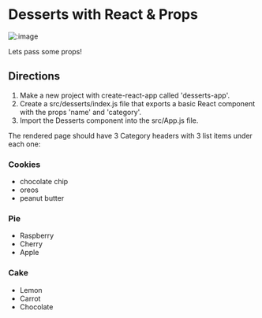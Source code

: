 # Desserts with React & Props
![:image](https://media.giphy.com/media/szluU4BRyID4c/giphy.gif)

Lets pass some props!

## Directions

1. Make a new project with create-react-app called 'desserts-app'.
2. Create a src/desserts/index.js file that exports a basic React component with the props 'name' and 'category'.
3. Import the Desserts component into the src/App.js file.

The rendered page should have 3 Category headers with 3 list items under each one:
 
  ### Cookies
  * chocolate chip
  * oreos
  * peanut butter
  
  ### Pie
  * Raspberry
  * Cherry
  * Apple
  
  ### Cake
  * Lemon
  * Carrot
  * Chocolate
  
